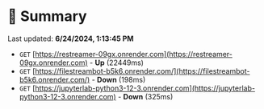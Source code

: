 # 📖 Summary
Last updated: **6/24/2024, 1:13:45 PM**

- `GET` [https://restreamer-09gx.onrender.com](https://restreamer-09gx.onrender.com) - **Up** (22449ms)
- `GET` [https://filestreambot-b5k6.onrender.com/](https://filestreambot-b5k6.onrender.com/) - **Down** (198ms)
- `GET` [https://jupyterlab-python3-12-3.onrender.com](https://jupyterlab-python3-12-3.onrender.com) - **Down** (325ms)
